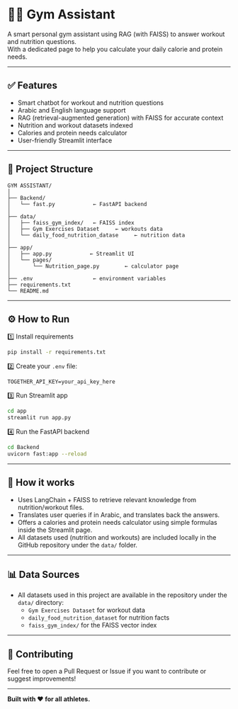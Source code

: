 # 🏋️‍♂️ Gym Assistant

A smart personal gym assistant using RAG (with FAISS) to answer workout and nutrition questions.  
With a dedicated page to help you calculate your daily calorie and protein needs.

---

## ✅ Features

- Smart chatbot for workout and nutrition questions  
- Arabic and English language support  
- RAG (retrieval-augmented generation) with FAISS for accurate context  
- Nutrition and workout datasets indexed  
- Calories and protein needs calculator  
- User-friendly Streamlit interface

---

## 📁 Project Structure

```
GYM ASSISTANT/
│
├── Backend/
│   └── fast.py            ← FastAPI backend
│
├── data/
│   ├── faiss_gym_index/   ← FAISS index
│   ├── Gym Exercises Dataset     ← workouts data
│   └── daily_food_nutrition_datase     ← nutrition data
│
├── app/
│   ├── app.py            ← Streamlit UI
│   └── pages/
│       └── Nutrition_page.py        ← calculator page
│
├── .env                   ← environment variables
├── requirements.txt
└── README.md
```

---

## ⚙️ How to Run

1️⃣ Install requirements

```bash
pip install -r requirements.txt
```

2️⃣ Create your `.env` file:

```env
TOGETHER_API_KEY=your_api_key_here
```

3️⃣ Run Streamlit app

```bash
cd app
streamlit run app.py
```

4️⃣ Run the FastAPI backend

```bash
cd Backend
uvicorn fast:app --reload
```

---

## 🚀 How it works

- Uses LangChain + FAISS to retrieve relevant knowledge from nutrition/workout files.  
- Translates user queries if in Arabic, and translates back the answers.  
- Offers a calories and protein needs calculator using simple formulas inside the Streamlit page.  
- All datasets used (nutrition and workouts) are included locally in the GitHub repository under the `data/` folder.

---

## 📊 Data Sources

- All datasets used in this project are available in the repository under the `data/` directory:
  - `Gym Exercises Dataset` for workout data
  - `daily_food_nutrition_dataset` for nutrition facts
  - `faiss_gym_index/` for the FAISS vector index

---

## 🙌 Contributing

Feel free to open a Pull Request or Issue if you want to contribute or suggest improvements!

---

**Built with ❤️ for all athletes.**
